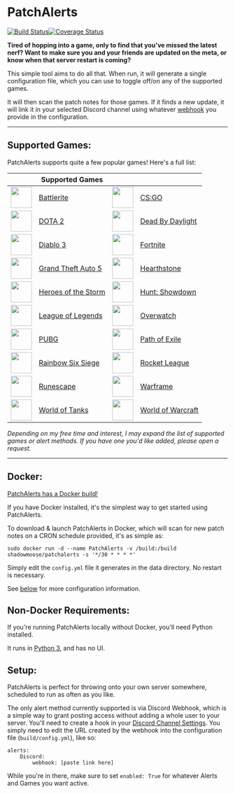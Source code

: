 # PatchAlerts
[![Build Status](https://travis-ci.org/shadowmoose/PatchAlerts.svg?branch=master)](https://travis-ci.org/shadowmoose/PatchAlerts)[![Coverage Status](https://coveralls.io/repos/github/shadowmoose/PatchAlerts/badge.svg?branch=master)](https://coveralls.io/github/shadowmoose/PatchAlerts?branch=master)

**Tired of hopping into a game, only to find that you've missed the latest nerf? Want to make sure you and your friends are updated on the meta, or know when that server restart is coming?**

This simple tool aims to do all that. When run, it will generate a single configuration file, which you can use to toggle off/on any of the supported games. 

It will then scan the patch notes for those games. If it finds a new update, it will link it in your selected Discord channel using whatever [webhook](https://support.discordapp.com/hc/en-us/articles/228383668-Intro-to-Webhooks) you provide in the configuration.


-----------------
## Supported Games:

PatchAlerts supports quite a few popular games! Here's a full list:

|  | Supported Games | | |
| ----- | ------------- |----- | ------------- |
| [<img src="https://i.imgur.com/dDIezWP.png" width="48">](https://www.battlerite.com/) | [Battlerite](https://www.battlerite.com/) | [<img src="https://i.imgur.com/wlhfzUT.png" width="48">](http://blog.counter-strike.net/) | [CS:GO](http://blog.counter-strike.net/) |
| [<img src="https://i.imgur.com/h1ExdFI.png" width="48">](http://www.dota2.com) | [DOTA 2](http://www.dota2.com) | [<img src="https://i.imgur.com/hL9PabV.png" width="48">](http://deadbydaylight.com) | [Dead By Daylight](http://deadbydaylight.com) |
| [<img src="https://i.imgur.com/C9cNY2O.png" width="48">](https://us.diablo3.com/en/) | [Diablo 3](https://us.diablo3.com/en/) | [<img src="https://i.imgur.com/9Hz2BnX.png" width="48">](https://www.epicgames.com/fortnite/) | [Fortnite](https://www.epicgames.com/fortnite/) |
| [<img src="https://i.imgur.com/MDpiySe.png" width="48">](https://www.rockstargames.com/V/) | [Grand Theft Auto 5](https://www.rockstargames.com/V/) | [<img src="https://i.imgur.com/fpsVoeK.png" width="48">](https://playhearthstone.com/) | [Hearthstone](https://playhearthstone.com/) |
| [<img src="https://i.imgur.com/BAwhT5u.png" width="48">](https://heroesofthestorm.com) | [Heroes of the Storm](https://heroesofthestorm.com) | [<img src="https://i.imgur.com/SnQ6cRD.png" width="48">](https://www.huntshowdown.com/) | [Hunt: Showdown](https://www.huntshowdown.com/) |
| [<img src="https://i.imgur.com/fyMlBLW.png" width="48">](https://leagueoflegends.com/) | [League of Legends](https://leagueoflegends.com/) | [<img src="https://i.imgur.com/Wp2Xlvw.png" width="48">](https://playoverwatch.com/) | [Overwatch](https://playoverwatch.com/) |
| [<img src="https://i.imgur.com/KmmoncG.png" width="48">](https://playbattlegrounds.com/) | [PUBG](https://playbattlegrounds.com/) | [<img src="https://i.imgur.com/4FYaeCh.png" width="48">](https://pathofexile.com) | [Path of Exile](https://pathofexile.com) |
| [<img src="https://i.imgur.com/FdrriRp.png" width="48">](https://rainbow6.ubisoft.com/siege/en-us/) | [Rainbow Six Siege](https://rainbow6.ubisoft.com/siege/en-us/) | [<img src="https://i.imgur.com/0ikRetf.png" width="48">](https://www.rocketleague.com) | [Rocket League](https://www.rocketleague.com) |
| [<img src="https://i.imgur.com/QTqit7h.png" width="48">](https://runescape.com/) | [Runescape](https://runescape.com/) | [<img src="http://i.imgur.com/lh5YKoc.png" width="48">](https://www.warframe.com/) | [Warframe](https://www.warframe.com/) |
| [<img src="https://i.imgur.com/eyYwEqS.png" width="48">](https://worldoftanks.com) | [World of Tanks](https://worldoftanks.com) | [<img src="https://i.imgur.com/zzpQhkw.png" width="48">](https://worldofwarcraft.com/) | [World of Warcraft](https://worldofwarcraft.com/) |

*Depending on my free time and interest, I may expand the list of supported games or alert methods. If you have one you'd like added, please open a request.*

-----------------

## Docker:

[PatchAlerts has a Docker build!](https://hub.docker.com/r/shadowmoose/patchalerts/)

If you have Docker installed, it's the simplest way to get started using PatchAlerts.

To download & launch PatchAlerts in Docker, which will scan for new patch notes on a CRON schedule provided, it's as simple as:

```sudo docker run -d --name PatchAlerts -v /build:/build shadowmoose/patchalerts -s '*/30 * * * *'```

Simply edit the ```config.yml``` file it generates in the data directory. No restart is necessary.

See [below](#Setup) for more configuration information.

## Non-Docker Requirements:

If you're running PatchAlerts locally without Docker, you'll need Python installed.

It runs in [Python 3](https://www.python.org/downloads/), and has no UI. 

## Setup:

PatchAlerts is perfect for throwing onto your own server somewhere, scheduled to run as often as you like. 

The only alert method currently supported is via Discord Webhook, which is a simple way to grant posting access without adding a whole user to your server. You'll need to create a hook in your [Discord Channel Settings](https://support.discordapp.com/hc/en-us/articles/228383668-Intro-to-Webhooks). You simply need to edit the URL created by the webhook into the configuration file (```build/config.yml```), like so:
```
alerts: 
    Discord: 
        webhook: [paste link here]
```

While you're in there, make sure to set ```enabled: True``` for whatever Alerts and Games you want active.
